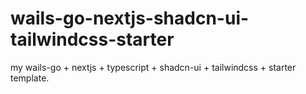 # wails-go-nextjs-shadcn-ui-tailwindcss-starter
my wails-go + nextjs + typescript + shadcn-ui + tailwindcss + starter template. 
